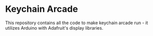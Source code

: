 # Keychain Arcade

This repository contains all the code to make keychain arcade run - it utilizes Arduino with Adafruit's display libraries.
